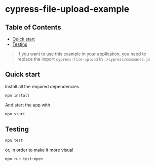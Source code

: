 # cypress-file-upload-example

## Table of Contents

- [Quick start](#quick-start)
- [Testing](#testing)

> If you want to use this example in your application, you need to replace the import `cypress-file-upload` in `./cypress/commands.js`

## Quick start

Install all the required dependencies

```bash
npm install
```

And start the app with

```bash
npm start
```

## Testing

```bash
npm test
```

or, in order to make it more visual

```bash
npm run test:open
```
